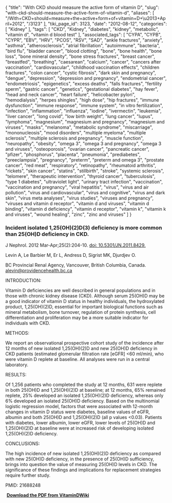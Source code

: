 {
    "title": "With CKD should measure the active form of vitamin D",
    "slug": "with-ckd-should-measure-the-active-form-of-vitamin-d",
    "aliases": [
        "/With+CKD+should+measure+the+active+form+of+vitamin+D+\u2013+April+2012",
        "/3123"
    ],
    "tiki_page_id": 3123,
    "date": "2012-08-12",
    "categories": [
        "Kidney"
    ],
    "tags": [
        "CKD",
        "Kidney",
        "diabetes",
        "kidney",
        "metabolic",
        "vitamin d",
        "vitamin d blood test"
    ],
    "associated_tags": [
        "CYPA",
        "CYPB",
        "CYPR",
        "EBV",
        "HRV",
        "PCOS",
        "RSV",
        "SAD",
        "ankle fractures",
        "anxiety",
        "asthma",
        "atherosclerosis",
        "atrial fibrillation",
        "autoimmune",
        "bacteria",
        "bird flu",
        "bladder cancer",
        "blood clotting",
        "bone",
        "bone health",
        "bone loss",
        "bone mineral density",
        "bone stress fractures",
        "breast cancer",
        "breastfed",
        "breathing",
        "caesarean",
        "calcium",
        "cancer",
        "cancers after vaccination",
        "cardiovascular",
        "childhood vaccination effects",
        "children fractures",
        "colon cancer",
        "cystic fibrosis",
        "dark skin and pregnancy",
        "dengue",
        "depression",
        "depression and pregnancy",
        "endometrial cancer",
        "endometriosis",
        "epigenetics",
        "excess deaths",
        "falls fractures",
        "fertility sperm",
        "gastric cancer",
        "genetics",
        "gestational diabetes",
        "hay fever",
        "head and neck cancer",
        "heart failure",
        "helicobacter pylori",
        "hemodialysis",
        "herpes shingles",
        "high dose",
        "hip fractures",
        "immune dysfunction",
        "immune response",
        "immune system",
        "in vitro fertilization",
        "infection",
        "inflammation",
        "influenza",
        "iodine",
        "ivermectin",
        "leukemia",
        "liver cancer",
        "long covid",
        "low birth weight",
        "lung cancer",
        "lupus",
        "lymphoma",
        "magnesium",
        "magnesium and pregnancy",
        "magnesium and viruses",
        "masks",
        "melanoma",
        "metabolic syndrome",
        "miscarriage",
        "mononucleosis",
        "mood disorders",
        "multiple myeloma",
        "multiple sclerosis",
        "multiple sclerosis and pregnancy",
        "muscle function",
        "neuropathy",
        "obesity",
        "omega 3",
        "omega 3 and pregnancy",
        "omega 3 and viruses",
        "osteoporosis",
        "ovarian cancer",
        "pancreatic cancer",
        "pfizer",
        "phosphorus",
        "placenta",
        "pneumonia",
        "prediabetes",
        "preeclampsia",
        "pregnancy",
        "preterm",
        "preterm and omega 3",
        "prostate cancer",
        "red meat",
        "respiratory",
        "retinopathy",
        "rheumatoid arthritis",
        "rickets",
        "skin cancer",
        "statins",
        "stillbirth",
        "stroke",
        "systemic sclerosis",
        "telomere",
        "therapeutic intervention",
        "thyroid cancer",
        "tuberculosis",
        "type 1 diabetes",
        "ultraviolet light",
        "urinary tract infection",
        "vaccination",
        "vaccination and pregnancy",
        "viral hepatitis",
        "virus",
        "virus and air pollution",
        "virus and cardiovascular",
        "virus and cognitive",
        "virus and dark skin",
        "virus meta analyses",
        "virus studies",
        "viruses and pregnancy",
        "viruses and vitamin d receptor",
        "vitamin d and viruses",
        "vitamin d binding",
        "vitamin d deficiency",
        "vitamin d receptor",
        "vitamin k",
        "vitamin k and viruses",
        "wound healing",
        "zinc",
        "zinc and viruses"
    ]
}


### Incident isolated 1,25(OH)(2)D(3) deficiency is more common than 25(OH)D deficiency in CKD.

J Nephrol. 2012 Mar-Apr;25(2):204-10. [doi: 10.5301/JN.2011.8429.](https://doi.org/10.5301/JN.2011.8429.)

Levin A, Le Barbier M, Er L, Andress D, Sigrist MK, Djurdjev O.

BC Provincial Renal Agency, Vancouver, British Columbia, Canada. alevin@providencehealth.bc.ca

INTRODUCTION:

Vitamin D deficiencies are well described in general populations and in those with chronic kidney disease (CKD). Although serum 25(OH)D may be a good indicator of vitamin D status in healthy individuals, the hydroxylated product, 1,25(OH)(2)D, essential for important biological functions such as mineral metabolism, bone turnover, regulation of protein synthesis, cell differentiation and proliferation may be a more suitable indicator for individuals with CKD.

METHODS:

We report an observational prospective cohort study of the incidence after 12 months of new isolated 1,25(OH)(2)D and new 25(OH)D deficiency in CKD patients (estimated glomerular filtration rate <span>[eGFR]</span> <60 ml/min), who were vitamin D replete at baseline. All analyses were run in a central laboratory.

RESULTS:

Of 1,256 patients who completed the study at 12 months, 631 were replete in both 25(OH)D and 1,25(OH)(2)D at baseline; at 12 months, 65% remained replete, 25% developed an isolated 1,25(OH)(2)D deficiency, whereas only 6% developed an isolated 25(OH)D deficiency. Based on the multinomial logistic regression model, factors that were associated with 12-month changes in vitamin D status were diabetes, baseline values of eGFR, albumin and both 25(OH)D and 1,25(OH)(2)D (all p values <0.03). Patients with diabetes, lower albumin, lower eGFR, lower levels of 25(OH)D and 1,25(OH)(2)D at baseline were at increased risk of developing isolated 1,25(OH)(2)D deficiency.

CONCLUSIONS:

The high incidence of new isolated 1,25(OH)(2)D deficiency as compared with new 25(OH)D deficiency, in the presence of 25(OH)D sufficiency, brings into question the value of measuring 25(OH)D levels in CKD. The significance of these findings and implications for replacement strategies require further study.

PMID: 21688248

 **<i class="fas fa-file-pdf" style="margin-right: 0.3em;"></i><a href="https://d378j1rmrlek7x.cloudfront.net/attachments/pdf/ckd-and-active-form-of-vitamin-d.pdf">Download the PDF from VitaminDWiki</a>**